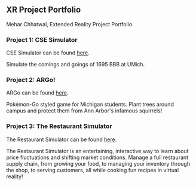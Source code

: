 ## XR Project Portfolio 

Mehar Chhatwal, Extended Reality Project Portfolio 

### Project 1: CSE Simulator

CSE Simulator can be found [here](https://user-images.githubusercontent.com/55930486/217425902-44ee05ce-afe4-4aeb-bb54-7bb9918e2409.mp4).

Simulate the comings and goings of 1695 BBB at UMich.  

### Project 2: ARGo! 

ARGo can be found [here](https://www.youtube.com/watch?v=I98d0JSJ3eU).

Pokémon-Go styled game for Michigan students. Plant trees around campus and protect them from Ann Arbor's infamous squirrels! 

### Project 3: The Restaurant Simulator 

The Restaurant Simulator can be found [here](https://p3-devlog.webflow.io/). 

The Restaurant Simulator is an entertaining, interactive way to learn about price fluctuations and shifting market conditions. Manage a full restaurant supply chain, from growing your food, to managing your inventory through the shop, to serving customers, all while cooking fun recipes in virtual reality! 
